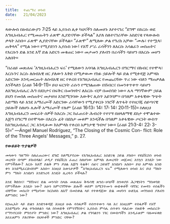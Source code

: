 ```yaml
---
title:  ተጨማሪ ሀሳብ
date:   21/04/2023
---
```


ጳውሎስ በዕብራውያን 7፡25 ላይ ኢየሱስ ሊቀ ካህናችን ስለመሆኑ እየተናገረ “ደግሞ በእርሱ ወደ እግዚአብሔር የሚመጡትን ፈጽሞ ሊያድናቸው ይችላል” እያለ ስለተናገራቸው አስደናቂ የጳውሎስ ቃላት አስቡ። ፈጽሞ ሊያድናቸው ይችላል። “ፈጽሞ” ለሚለው ቃል የግሪክ አቻው “ሙሉ፣ የተሟላ፣ ጠቅላላ” የሚል ነው። የሚያድነን ኢየሱስ ነው፤ የእኛ ሥራ ራሳችንን ለእርሱ አሳልፈን መስጠትና የእርሱን ድል እንደ እኛ ድል አድርጎ መቁጠር ነው። መታመን ያለብን በራሳችን ሳይሆን በእርሱ መሆን አለበት።

“በራዕይ መጽሐፍ ‘እግዚአብሔርን ፍሩ’ የሚለውን አባባል እግዚአብሔርን በግርማና በክብር የተሞላ፣ እርሱንና እርሱ ለሰብአዊ ዘር ያለውን እቅድ በሚቃወሙ የክፉ ኃይሎች ላይ ድል የሚቀዳጅ አምላክ አድርገው እንዲመርጡት ለሰብአዊ ዘር የቀረበ የእግዚአብሔር የመጨረሻው ጥሪ ነው ብለን ማጠቃለል እንችላለን (ራዕይ 14፡9-11)። ይህ ፍርሃት ራሱን የሚገልጠው በሽብርና በመንቀጥቀጥ ሳይሆን ለእግዚአብሔር ሕግ በደስታና በፍቅር በመገዛትና ለእርሱ ብቻ በመስገድ ነው። ሌላ ማንኛውም ኃይል ይህን የመሰለ መሰጠትና መታዘዝ እንደሚገባው እውቅና ሊሰጥ አይገባም። በዓለም አቀፋዊው ግጭት አድማስ ላይ እንደ አማራጮች አድርገው ራሳቸውን የሚያቀርቡ ነገሮች ለጥፋት የተዘጋጁ ሰይጣናዊ ኃይሎች ስለሆኑ ሌሎች አማራጮች የሉም (ራዕይ 16፡13፣ 14፤ 17፡ 14፤ 20፡11-15)። ስለዚህ እግዚአብሔርን መፍራት ሰዎች ከእርሱ ጋር ከፈጠሩት ሕብረት የተነሣ በዘላለማዊ ደስታ ተሞልተው እጅግ በግርማ በተሞላው በእርሱ ፊት በደስታ መቆም እንዲችሉ በዓለም አቀፋዊው ጦርነት ውስጥ ከእግዚአብሔር ጋር እንዲቆሙ ከአምላክ የቀረበ አዎንታዊ ግብዣ ነው። (ራዕይ 21፡3-4፤ 22፡ 3-5)።” —Ángel Manuel Rodríguez, “The Closing of the Cosmic Con- flict: Role of the Three Angels’ Messages,” p. 27.

**የውይይት ጥያቄዎች**

`መላውን ዓለማት ስለፈጠረውና ደግፎ ስለሚያኖረው የእግዚአብሔር አስደናቂ ኃይል ያስቡ። የዩኒቨርስን ሀሳብ መረዳት በጣም ይከብዳል፤ ታዲያ የዩኒቨርስ ፈጠሪ ስለሆነው አምላክ ለመረዳት መጀመር እንኳን እንዴት ነው የምንችለው? እርሱ ከእኛ ይልቅ ምን ያህል እጅግ ትልቅ፣ ሰፊና ኃይለኛ እንደሆነ አስቡ። ይህ አምላክ አንድ ቀን እንደሚፈርድብንም አስቡ። እነዚህ እውነታዎች “እግዚአብሔርን ፍሩ” የሚለውን ሀሳብ እና ይህ ማለት ምን ማለት እንደሆነ እንድንረዳ እንዴት ሊረዱን ይችላሉ?`

`እንደ ቅድስና፣ ማሸነፍና ድል መንሳት ስላሉ መጽሐፍ ቅዱሳዊ ጽንሰ-ሀሳቦች ስንወያይ ሕጋዊነትን ማስወገድ የምንችለው እንዴት ነው? አሁን ከምናገኛቸው ድሎች ወይም ከሚገጥሙን ውድቀቶች ባሻገር የመዳን ተስፋችን ብቸኛው መሰረት የሚሆነው ክርስቶስ ለእኛ በመስቀል ላይ የተቀዳጀው ድል መሆኑን ሁለጊዜ መገንዘብ ያለብን ለምንድር ነው?`

`በኃጢአት ላይ ድልን እንድንቀዳጅ እነዚህ ሁሉ ተስፋዎች ተሰጥተውን ሳለ እና እነዚህም ተስፋዎች የእኛ እንደሚሆኑ ቃል ተገብቶልን ሳለ ስንወድቅ የምንገኝበትና ኢየሱስ ምሳሌ ሰጥቶን ባለፈው የጽድቅ መስፈርት የማንኖርበት ምክንያት ምንድር ነው? እግዚአብሔር ቃል የገባልንን ነገር በውስጣችን እንዲፈጽም ባለመፍቀድ እየፈጸምን ያለናቸው ስህተቶች ምንድር ናቸው?`